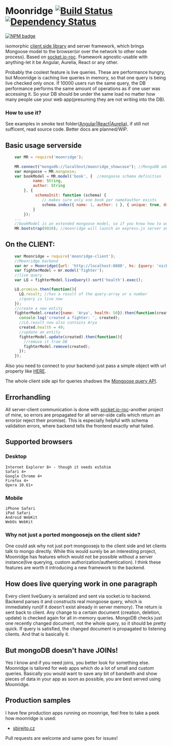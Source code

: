 Moonridge    [![Build Status](https://travis-ci.org/capaj/Moonridge.svg?tag=1.0.3)](https://travis-ci.org/capaj/Moonridge) [![Dependency Status](https://david-dm.org/capaj/Moonridge.svg)](https://david-dm.org/capaj/Moonridge)
=========
[![NPM badge](https://nodei.co/npm/moonridge.png?downloads=true&downloadRank=true&stars=true)](https://nodei.co/npm/moonridge/)



isomorphic [client side library](https://github.com/capaj/Moonridge-client) and server framework, which brings Mongoose model to the browser(or over the network to other node process). Based on [socket.io-rpc](https://github.com/capaj/socket.io-rpc). Framework agnostic-usable with anything-let it be Angular, Aurelia, React or any other.


Probably the coolest feature is live queries. These are performance hungry, but Moonridge is caching live queries in memory, so that one query is being live checked only once. If 10000 users run the same query, the DB performance performs the same amount of operations as if one user was accessing it. So your DB should be under the same load no matter how many people use your web app(presuming they are not writing into the DB).

### How to use it?
See examples in smoke test folder([Angular](test/e2e-smoketest/angular)|[React](test/e2e-smoketest/react)|[Aurelia](test/e2e-smoketest/aurelia)), if still not sufficent, read source code. Better docs are planned/WIP.

## Basic usage serverside
```javascript
    var MR = require('moonridge');
	
	MR.connect("mongodb://localhost/moonridge_showcase"); //MongoDB address is optional-you can connect as always with mongoose
	var mongoose = MR.mongoose;
    var bookModel = MR.model('book', {  //mongoose schema definition
            name: String,
            author: String
        }, {
             schemaInit: function (schema) {
                // makes sure only one book per nameXauthor exists
                schema.index({ name: 1, author: 1 }, { unique: true, dropDups: true });
            }
        });
    ...
    //bookModel is an extended mongoose model, so if you know how to work with mongoose models, you'll be right at home
    MR.bootstrap(8020); //moonridge will launch an express.js server on 8020 with socket.io	
```
## On the CLIENT:
```javascript
   	var Moonridge = require('moonridge-client');
	//Moonridge backend
	var mr = Moonridge({url: 'http://localhost:8080', hs: {query: 'nick=testUser'}});
	var fighterModel = mr.model('fighter');
	//live query
	var LQ = fighterModel.liveQuery().sort('health').exec();

	LQ.promise.then(function(){
	  LQ.result; //has a result of the query-array or a number
	  //query is live now
	});
	//create a new entity
	fighterModel.create({name: 'Arya', health: 50}).then(function(created){
	  console.log('created a fighter: ', created);
	  //LQ.result now also contains Arya
	  created.health = 49;
	  //update an entity
	  fighterModel.update(created).then(function(){
  	    //remove it from DB
  	    fighterModel.remove(created);
	  });
	});
```    
Also you need to connect to your backend-just pass a simple object with url property like [HERE](https://github.com/capaj/Moonridge/blob/master/test/e2e-smoketest/react/Fighters.jsx#L7).

The whole client side api for queries shadows the [Mongoose query API](http://mongoosejs.com/docs/api.html#query-js).

## Errorhandling

All server-client communication is done with [socket.io-rpc](https://github.com/capaj/socket.io-rpc)-another project of mine, so errors are propagated for all server-side calls which return an error(or reject their promise). This is especially helpful with schema validation errors, where backend tells the frontend exactly what failed.

## Supported browsers
### Desktop
    Internet Explorer 8+ - though it needs es5shim
    Safari 4+
    Google Chrome 4+
    Firefox 4+
    Opera 10.61+
### Mobile
    iPhone Safari
    iPad Safari
    Android WebKit
    WebOs WebKit

### Why not just a ported mongoosejs on the client side?
One could ask why not just port mongoosejs to the client side and let clients talk to mongo directly. While this would surely be an interesting project, Moonridge has features which would not be possible without a server instance(live querying, custom authorization/authentication). I think these features are worth it introducing a new framework to the backend.
    
## How does live querying work in one paragraph
Every client liveQuery is serialized and sent via socket.io to backend. Backend parses it and constructs real mongoose query, which is immediately run(if it doesn't exist already in server memory). The return is sent back to client. Any change to a certain document (creation, deletion, update) is checked again for all in-memory queries. MongoDB checks just one recently changed document, not the whole query, so it should be pretty quick. If query is satisfied, the changed document is propagated to listening clients. And that is basically it.

## But mongoDB doesn't have JOINs!
Yes I know and if you need joins, you better look for something else. Moonridge is tailored for web apps which do a lot of small and custom queries. Basically you would want to save any bit of bandwith and show pieces of data in your app as soon as possible, you are best served using Moonridge.

## Production samples
I have few production apps running on moonrige, feel free to take a peek how moonridge is used:

 - [sbirejto.cz](https://github.com/capaj/postuj-hovna)

Pull requests are welcome and same goes for issues!

